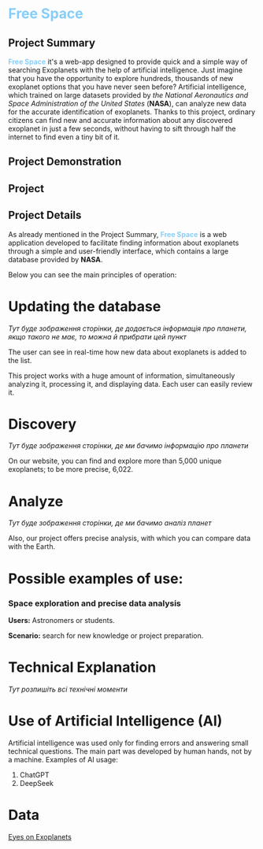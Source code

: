 # **<span style="color:#87CEFA">Free Space</span>** #

## **Project Summary** ##

**<span style="color:#87CEFA">Free Space</span>** it's a web-app designed to provide quick and a simple way of searching Exoplanets with the help of artificial intelligence. Just imagine that you have the opportunity to explore hundreds, thousands of new exoplanet options that you have never seen before? Artificial intelligence, which trained on large datasets provided by *the National Aeronautics and Space Administration of the United States* (**NASA**), can analyze new data for the accurate identification of exoplanets. Thanks to this project, ordinary citizens can find new and accurate information about any discovered exoplanet in just a few seconds, without having to sift through half the internet to find even a tiny bit of it.

## **Project Demonstration** ##



## **Project** ##



## **Project Details** ##

As already mentioned in the Project Summary, **<span style="color:#87CEFA">Free Space</span>** is a web application developed to facilitate finding information about exoplanets through a simple and user-friendly interface, which contains a large database provided by **NASA**.

Below you can see the main principles of operation:


# **Updating the database** #

*Тут буде зображення сторінки, де додається інформація про планети, якщо такого не має, то можна й прибрати цей пункт*

The user can see in real-time how new data about exoplanets is added to the list.

This project works with a huge amount of information, simultaneously analyzing it, processing it, and displaying data. Each user can easily review it.

# **Discovery** #

*Тут буде зображення сторінки, де ми бачимо інформацію про планети*

On our website, you can find and explore more than 5,000 unique exoplanets; to be more precise, 6,022.

# **Analyze** #

*Тут буде зображення сторінки, де ми бачимо аналіз планет*

Also, our project offers precise analysis, with which you can compare data with the Earth.



# **Possible examples of use:** #

**<h3>Space exploration and precise data analysis</h3>**
**Users:** Astronomers or students.

**Scenario:** search for new knowledge or project preparation.

# **Technical Explanation** #

*Тут розпишіть всі технічні моменти*

# **Use of Artificial Intelligence (AI)** #

Artificial intelligence was used only for finding errors and answering small technical questions. The main part was developed by human hands, not by a machine. Examples of AI usage:

1. ChatGPT
2. DeepSeek

# **Data** #

[Eyes on Exoplanets](https://eyes.nasa.gov/apps/exo/)
